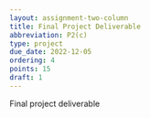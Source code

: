 ```yaml
---
layout: assignment-two-column
title: Final Project Deliverable
abbreviation: P2(c)
type: project
due_date: 2022-12-05
ordering: 4 
points: 15
draft: 1
---
```


Final project deliverable